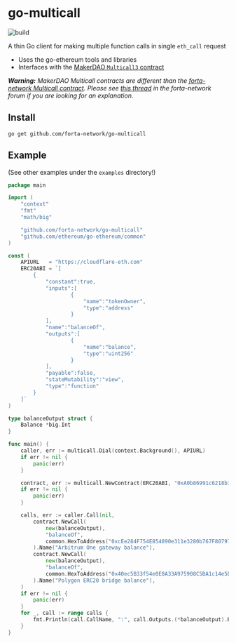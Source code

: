 # go-multicall
![build](https://github.com/forta-network/go-multicall/actions/workflows/build.yml/badge.svg)

A thin Go client for making multiple function calls in single `eth_call` request

- Uses the go-ethereum tools and libraries
- Interfaces with the [MakerDAO `Multicall3` contract](https://github.com/mds1/multicall)

_**Warning:** MakerDAO Multicall contracts are different than the [forta-network Multicall contract](https://github.com/OpenZeppelin/openzeppelin-contracts/blob/master/contracts/utils/Multicall.sol). Please see [this thread](https://forum.openzeppelin.com/t/multicall-by-oz-and-makerdao-has-a-difference/9350) in the forta-network forum if you are looking for an explanation._

## Install

```
go get github.com/forta-network/go-multicall
```

## Example

(See other examples under the `examples` directory!)

```go
package main

import (
	"context"
	"fmt"
	"math/big"

	"github.com/forta-network/go-multicall"
	"github.com/ethereum/go-ethereum/common"
)

const (
	APIURL   = "https://cloudflare-eth.com"
	ERC20ABI = `[
		{
			"constant":true,
			"inputs":[
					{
						"name":"tokenOwner",
						"type":"address"
					}
			],
			"name":"balanceOf",
			"outputs":[
					{
						"name":"balance",
						"type":"uint256"
					}
			],
			"payable":false,
			"stateMutability":"view",
			"type":"function"
		}
	]`
)

type balanceOutput struct {
	Balance *big.Int
}

func main() {
	caller, err := multicall.Dial(context.Background(), APIURL)
	if err != nil {
		panic(err)
	}

	contract, err := multicall.NewContract(ERC20ABI, "0xA0b86991c6218b36c1d19D4a2e9Eb0cE3606eB48")
	if err != nil {
		panic(err)
	}

	calls, err := caller.Call(nil,
		contract.NewCall(
			new(balanceOutput),
			"balanceOf",
			common.HexToAddress("0xcEe284F754E854890e311e3280b767F80797180d"), // Arbitrum One gateway
		).Name("Arbitrum One gateway balance"),
		contract.NewCall(
			new(balanceOutput),
			"balanceOf",
			common.HexToAddress("0x40ec5B33f54e0E8A33A975908C5BA1c14e5BbbDf"), // Polygon ERC20 bridge
		).Name("Polygon ERC20 bridge balance"),
	)
	if err != nil {
		panic(err)
	}
	for _, call := range calls {
		fmt.Println(call.CallName, ":", call.Outputs.(*balanceOutput).Balance)
	}
}
```
